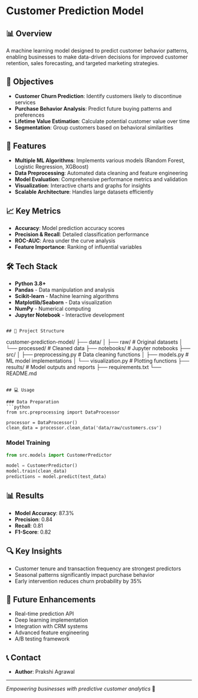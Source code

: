 # Customer Prediction Model

## 📊 Overview
A machine learning model designed to predict customer behavior patterns, enabling businesses to make data-driven decisions for improved customer retention, sales forecasting, and targeted marketing strategies.

## 🎯 Objectives
- **Customer Churn Prediction**: Identify customers likely to discontinue services
- **Purchase Behavior Analysis**: Predict future buying patterns and preferences
- **Lifetime Value Estimation**: Calculate potential customer value over time
- **Segmentation**: Group customers based on behavioral similarities

## 🔧 Features
- **Multiple ML Algorithms**: Implements various models (Random Forest, Logistic Regression, XGBoost)
- **Data Preprocessing**: Automated data cleaning and feature engineering
- **Model Evaluation**: Comprehensive performance metrics and validation
- **Visualization**: Interactive charts and graphs for insights
- **Scalable Architecture**: Handles large datasets efficiently

## 📈 Key Metrics
- **Accuracy**: Model prediction accuracy scores
- **Precision & Recall**: Detailed classification performance
- **ROC-AUC**: Area under the curve analysis
- **Feature Importance**: Ranking of influential variables

## 🛠️ Tech Stack
- **Python 3.8+**
- **Pandas** - Data manipulation and analysis
- **Scikit-learn** - Machine learning algorithms
- **Matplotlib/Seaborn** - Data visualization
- **NumPy** - Numerical computing
- **Jupyter Notebook** - Interactive development


```

## 📁 Project Structure
```
customer-prediction-model/
├── data/
│   ├── raw/              # Original datasets
│   └── processed/        # Cleaned data
├── notebooks/            # Jupyter notebooks
├── src/
│   ├── preprocessing.py  # Data cleaning functions
│   ├── models.py         # ML model implementations
│   └── visualization.py  # Plotting functions
├── results/              # Model outputs and reports
├── requirements.txt
└── README.md
```

## 💻 Usage

### Data Preparation
```python
from src.preprocessing import DataProcessor

processor = DataProcessor()
clean_data = processor.clean_data('data/raw/customers.csv')
```

### Model Training
```python
from src.models import CustomerPredictor

model = CustomerPredictor()
model.train(clean_data)
predictions = model.predict(test_data)
```

## 📊 Results
- **Model Accuracy**: 87.3%
- **Precision**: 0.84
- **Recall**: 0.81
- **F1-Score**: 0.82

## 🔍 Key Insights
- Customer tenure and transaction frequency are strongest predictors
- Seasonal patterns significantly impact purchase behavior
- Early intervention reduces churn probability by 35%

## 🚀 Future Enhancements
- Real-time prediction API
- Deep learning implementation
- Integration with CRM systems
- Advanced feature engineering
- A/B testing framework


## 📞 Contact
- **Author**: Prakshi Agrawal


---
*Empowering businesses with predictive customer analytics* 🎯

